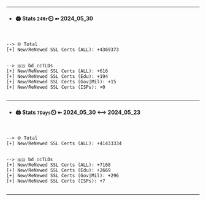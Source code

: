 

---
- #### 🖨️ **Stats** `24Hr`⏲️ ➼ 2024_05_30
```console


--> 🌐 Total
[+] New/ReNewed SSL Certs (ALL): +4369373


--> 🇧🇩 bd_ccTLDs
[+] New/ReNewed SSL Certs (ALL): +616
[+] New/ReNewed SSL Certs (Edu): +194
[+] New/ReNewed SSL Certs (Gov|Mil): +15
[+] New/ReNewed SSL Certs (ISPs): +0


```

---
- #### 🖨️ **Stats** `7Days`⏲️ ➼ 2024_05_30 <--> 2024_05_23
```console


--> 🌐 Total
[+] New/ReNewed SSL Certs (ALL): +41433334


--> 🇧🇩 bd_ccTLDs
[+] New/ReNewed SSL Certs (ALL): +7168
[+] New/ReNewed SSL Certs (Edu): +2669
[+] New/ReNewed SSL Certs (Gov|Mil): +296
[+] New/ReNewed SSL Certs (ISPs): +7


```

---

